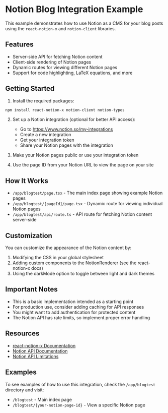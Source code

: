 # Notion Blog Integration Example

This example demonstrates how to use Notion as a CMS for your blog posts using the `react-notion-x` and `notion-client` libraries.

## Features

- Server-side API for fetching Notion content
- Client-side rendering of Notion pages
- Dynamic routes for viewing different Notion pages
- Support for code highlighting, LaTeX equations, and more

## Getting Started

1. Install the required packages:

```bash
npm install react-notion-x notion-client notion-types
```

2. Set up a Notion integration (optional for better API access):
   - Go to https://www.notion.so/my-integrations
   - Create a new integration
   - Get your integration token
   - Share your Notion pages with the integration

3. Make your Notion pages public or use your integration token

4. Use the page ID from your Notion URL to view the page on your site

## How It Works

- `/app/blogtest/page.tsx` - The main index page showing example Notion pages
- `/app/blogtest/[pageId]/page.tsx` - Dynamic route for viewing individual Notion pages
- `/app/blogtest/api/route.ts` - API route for fetching Notion content server-side

## Customization

You can customize the appearance of the Notion content by:

1. Modifying the CSS in your global stylesheet
2. Adding custom components to the NotionRenderer (see the react-notion-x docs)
3. Using the darkMode option to toggle between light and dark themes

## Important Notes

- This is a basic implementation intended as a starting point
- For production use, consider adding caching for API responses
- You might want to add authentication for protected content
- The Notion API has rate limits, so implement proper error handling

## Resources

- [react-notion-x Documentation](https://github.com/NotionX/react-notion-x)
- [Notion API Documentation](https://developers.notion.com/)
- [Notion API Limitations](https://developers.notion.com/reference/errors)

## Examples

To see examples of how to use this integration, check the `/app/blogtest` directory and visit:

- `/blogtest` - Main index page
- `/blogtest/{your-notion-page-id}` - View a specific Notion page 